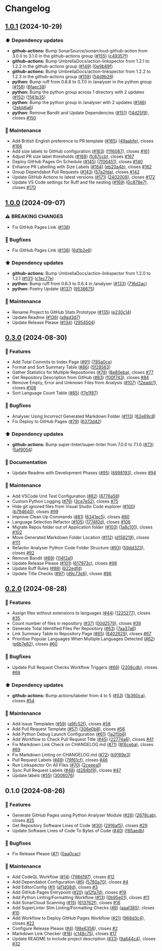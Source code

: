 # Changelog

## [1.0.1](https://github.com/JackPlowman/github-stats-prototype/compare/v1.0.0...v1.0.1) (2024-10-29)


### ⬆️ Dependency updates

* **github-actions:** Bump SonarSource/sonarcloud-github-action from 3.0.0 to 3.1.0 in the github-actions group ([#155](https://github.com/JackPlowman/github-stats-prototype/issues/155)) ([c49357f](https://github.com/JackPlowman/github-stats-prototype/commit/c49357f16c25c5bf743bbeded750a77c9cbb9680))
* **github-actions:** Bump UmbrellaDocs/action-linkspector from 1.2.1 to 1.2.2 in the github-actions group ([#149](https://github.com/JackPlowman/github-stats-prototype/issues/149)) ([0e9b89f](https://github.com/JackPlowman/github-stats-prototype/commit/0e9b89f349b0b048484ef217f37bef8c29bd99ce))
* **github-actions:** Bump UmbrellaDocs/action-linkspector from 1.2.2 to 1.2.3 in the github-actions group ([#159](https://github.com/JackPlowman/github-stats-prototype/issues/159)) ([54d9b26](https://github.com/JackPlowman/github-stats-prototype/commit/54d9b26288cf7c2c9c8549682718f40ccd0f6752))
* **python:** Bump ruff from 0.6.8 to 0.7.0 in /analyser in the python group ([#158](https://github.com/JackPlowman/github-stats-prototype/issues/158)) ([8faec38](https://github.com/JackPlowman/github-stats-prototype/commit/8faec38e363fe3c142603e842361af0bd388fb12))
* **python:** Bump the python group across 1 directory with 2 updates ([#152](https://github.com/JackPlowman/github-stats-prototype/issues/152)) ([1561b35](https://github.com/JackPlowman/github-stats-prototype/commit/1561b3562c734c5fc26e467bb951332249c75eb1))
* **python:** Bump the python group in /analyser with 2 updates ([#146](https://github.com/JackPlowman/github-stats-prototype/issues/146)) ([2ebb6a6](https://github.com/JackPlowman/github-stats-prototype/commit/2ebb6a656fa0121a55d6adb30325ba7f67fe799b))
* **python:** Remove Bandit and Update Dependencies ([#151](https://github.com/JackPlowman/github-stats-prototype/issues/151)) ([14d25f9](https://github.com/JackPlowman/github-stats-prototype/commit/14d25f9d6890c938d5d259cfb19e387685cec565)), closes [#150](https://github.com/JackPlowman/github-stats-prototype/issues/150)


### 🧰 Maintenance

* Add British English preference to PR template ([#165](https://github.com/JackPlowman/github-stats-prototype/issues/165)) ([49aabfe](https://github.com/JackPlowman/github-stats-prototype/commit/49aabfe48798a51a37b31046a0394e9b85df612b)), closes [#166](https://github.com/JackPlowman/github-stats-prototype/issues/166)
* Add size labels to GitHub configuration ([#163](https://github.com/JackPlowman/github-stats-prototype/issues/163)) ([f1f6087](https://github.com/JackPlowman/github-stats-prototype/commit/f1f6087671dee28ced24965a29d9b034f4f055bc)), closes [#161](https://github.com/JackPlowman/github-stats-prototype/issues/161)
* Adjust PR size label thresholds ([#168](https://github.com/JackPlowman/github-stats-prototype/issues/168)) ([fc67ccb](https://github.com/JackPlowman/github-stats-prototype/commit/fc67ccb0238d8e1a9dfcc3ef91734a7b87b1b9b1)), closes [#167](https://github.com/JackPlowman/github-stats-prototype/issues/167)
* Deploy GitHub Pages On Schedule ([#145](https://github.com/JackPlowman/github-stats-prototype/issues/145)) ([7f06451](https://github.com/JackPlowman/github-stats-prototype/commit/7f06451757859ca4bb222f50afb9ea9e036d82f8)), closes [#140](https://github.com/JackPlowman/github-stats-prototype/issues/140)
* Enhance PR Labelling with Size Labels ([#164](https://github.com/JackPlowman/github-stats-prototype/issues/164)) ([eb20a4b](https://github.com/JackPlowman/github-stats-prototype/commit/eb20a4be89f44260c2f0c788213b1983eab29919)), closes [#162](https://github.com/JackPlowman/github-stats-prototype/issues/162)
* Group Dependabot Pull Requests ([#143](https://github.com/JackPlowman/github-stats-prototype/issues/143)) ([57a2fda](https://github.com/JackPlowman/github-stats-prototype/commit/57a2fda8418b49eff2b8c314f1987812aa0a69f9)), closes [#142](https://github.com/JackPlowman/github-stats-prototype/issues/142)
* Update GitHub Actions to latest versions ([#171](https://github.com/JackPlowman/github-stats-prototype/issues/171)) ([2402008](https://github.com/JackPlowman/github-stats-prototype/commit/2402008f7cfab214aef3cce469d3b461a4de383d)), closes [#172](https://github.com/JackPlowman/github-stats-prototype/issues/172)
* Update VS Code settings for Ruff and file nesting ([#169](https://github.com/JackPlowman/github-stats-prototype/issues/169)) ([0c878e7](https://github.com/JackPlowman/github-stats-prototype/commit/0c878e7366d8723e307fbb0e435397b3d6e40fb3)), closes [#170](https://github.com/JackPlowman/github-stats-prototype/issues/170)

## [1.0.0](https://github.com/JackPlowman/github-stats-prototype/compare/v0.3.0...v1.0.0) (2024-09-07)


### ⚠ BREAKING CHANGES

* Fix GitHub Pages Link ([#138](https://github.com/JackPlowman/github-stats-prototype/issues/138))

### 🐛 Bugfixes

* Fix GitHub Pages Link ([#138](https://github.com/JackPlowman/github-stats-prototype/issues/138)) ([6d1b2e6](https://github.com/JackPlowman/github-stats-prototype/commit/6d1b2e6eacfb8a2844cae883a37605ad423fd576))


### ⬆️ Dependency updates

* **github-actions:** Bump UmbrellaDocs/action-linkspector from 1.2.0 to 1.2.1 ([#131](https://github.com/JackPlowman/github-stats-prototype/issues/131)) ([c1ec77e](https://github.com/JackPlowman/github-stats-prototype/commit/c1ec77e09041fbbae7570e5ca1da0018fde73a71))
* **python:** Bump ruff from 0.6.3 to 0.6.4 in /analyser ([#133](https://github.com/JackPlowman/github-stats-prototype/issues/133)) ([716d2ac](https://github.com/JackPlowman/github-stats-prototype/commit/716d2acba783fb9ec767b74d889b1fba0be8f742))
* **python:** Poetry Update ([#137](https://github.com/JackPlowman/github-stats-prototype/issues/137)) ([9536675](https://github.com/JackPlowman/github-stats-prototype/commit/9536675b1ff50ca73e55c20f343ef178b015781a))


### 🧰 Maintenance

* Rename Project to GitHub Stats Prototype ([#135](https://github.com/JackPlowman/github-stats-prototype/issues/135)) ([e230c14](https://github.com/JackPlowman/github-stats-prototype/commit/e230c14b8733ce7f752b712015fec10f0a57aa4e))
* Update Readme ([#136](https://github.com/JackPlowman/github-stats-prototype/issues/136)) ([a9ad3d7](https://github.com/JackPlowman/github-stats-prototype/commit/a9ad3d7cac78c22e677d84ba27390407fe1f477f))
* Update Release Please ([#134](https://github.com/JackPlowman/github-stats-prototype/issues/134)) ([2954504](https://github.com/JackPlowman/github-stats-prototype/commit/29545049b2c5e2a362977a7b5ab904c89044e072))

## [0.3.0](https://github.com/JackPlowman/github-stats-prototype/compare/v0.2.0...v0.3.0) (2024-08-30)


### 🚀 Features

* Add Total Commits to Index Page ([#91](https://github.com/JackPlowman/github-stats-prototype/issues/91)) ([785a0ce](https://github.com/JackPlowman/github-stats-prototype/commit/785a0ce29ab5512552019901b57571984a01e052))
* Format and Sort Summary Table ([#86](https://github.com/JackPlowman/github-stats-prototype/issues/86)) ([5f28563](https://github.com/JackPlowman/github-stats-prototype/commit/5f28563f59b4e5d0ff3a4f46751e231905d2afaa))
* Gather Statistics for Multiple Repositories ([#78](https://github.com/JackPlowman/github-stats-prototype/issues/78)) ([8e80eba](https://github.com/JackPlowman/github-stats-prototype/commit/8e80eba487604ec6f652cf5f06d220ca891c954c)), closes [#77](https://github.com/JackPlowman/github-stats-prototype/issues/77)
* Get Repository Description from GitHub ([#83](https://github.com/JackPlowman/github-stats-prototype/issues/83)) ([f00f743](https://github.com/JackPlowman/github-stats-prototype/commit/f00f7439d58b18d57d73eea2e346c00016ca0eb0)), closes [#84](https://github.com/JackPlowman/github-stats-prototype/issues/84)
* Remove Empty, Error and Unknown Files from Analysis ([#107](https://github.com/JackPlowman/github-stats-prototype/issues/107)) ([12eadc1](https://github.com/JackPlowman/github-stats-prototype/commit/12eadc15fcd8d277a542f728725acd9d3e224776)), closes [#108](https://github.com/JackPlowman/github-stats-prototype/issues/108)
* Sort Language Count Table ([#85](https://github.com/JackPlowman/github-stats-prototype/issues/85)) ([f7e1f87](https://github.com/JackPlowman/github-stats-prototype/commit/f7e1f87bcc3f0de7cf6443e5436f1a44d31bb2cf))


### 🐛 Bugfixes

* Analyser Using Incorrect Generated Markdown Folder ([#113](https://github.com/JackPlowman/github-stats-prototype/issues/113)) ([62e69c8](https://github.com/JackPlowman/github-stats-prototype/commit/62e69c8c1e70eb0e713a5857a387c92c8e27f40b))
* Fix Deploy to GitHub Pages ([#79](https://github.com/JackPlowman/github-stats-prototype/issues/79)) ([6373d42](https://github.com/JackPlowman/github-stats-prototype/commit/6373d42f57c48d8d1675798220fb72d83769b9ad))


### ⬆️ Dependency updates

* **github-actions:** Bump super-linter/super-linter from 7.0.0 to 7.1.0 ([#73](https://github.com/JackPlowman/github-stats-prototype/issues/73)) ([5af9054](https://github.com/JackPlowman/github-stats-prototype/commit/5af90541b65212664aef424d24a611943306bb37))


### 📝 Documentation

* Update Readme with Development Phases ([#95](https://github.com/JackPlowman/github-stats-prototype/issues/95)) ([6998193](https://github.com/JackPlowman/github-stats-prototype/commit/6998193c22b2863821edf3a4876d56f8aa19af6f)), closes [#94](https://github.com/JackPlowman/github-stats-prototype/issues/94)


### 🧰 Maintenance

* Add VSCode Unit Test Configuration ([#82](https://github.com/JackPlowman/github-stats-prototype/issues/82)) ([8776a58](https://github.com/JackPlowman/github-stats-prototype/commit/8776a58db04b824a51c37831c1c64f21c8f0cbac))
* Custom Python Logging ([#76](https://github.com/JackPlowman/github-stats-prototype/issues/76)) ([3ce7e52](https://github.com/JackPlowman/github-stats-prototype/commit/3ce7e52653d0f69d7504f4aa8fae7b9bd94fe74a)), closes [#75](https://github.com/JackPlowman/github-stats-prototype/issues/75)
* Hide git ignored files from Visual Studio Code explorer ([#100](https://github.com/JackPlowman/github-stats-prototype/issues/100)) ([b794640](https://github.com/JackPlowman/github-stats-prototype/commit/b7946409295aded6dcfcb29c3d4cc63dfcbbd0a0)), closes [#99](https://github.com/JackPlowman/github-stats-prototype/issues/99)
* Improve Clean Up Commands ([#81](https://github.com/JackPlowman/github-stats-prototype/issues/81)) ([6341ec5](https://github.com/JackPlowman/github-stats-prototype/commit/6341ec53e138bef1a7507ad3a552e73e455cb58e)), closes [#80](https://github.com/JackPlowman/github-stats-prototype/issues/80)
* Language Selection Refactor ([#105](https://github.com/JackPlowman/github-stats-prototype/issues/105)) ([1774f0d](https://github.com/JackPlowman/github-stats-prototype/commit/1774f0d9d351e0befcef8d59ff36da1df79fb875)), closes [#106](https://github.com/JackPlowman/github-stats-prototype/issues/106)
* Migrate Repos folder out of Application folder ([#103](https://github.com/JackPlowman/github-stats-prototype/issues/103)) ([1a8c101](https://github.com/JackPlowman/github-stats-prototype/commit/1a8c10153dc95307e29696f287b0be4e19bbe9bd)), closes [#102](https://github.com/JackPlowman/github-stats-prototype/issues/102)
* Move Generated Markdown Folder Location ([#112](https://github.com/JackPlowman/github-stats-prototype/issues/112)) ([d158219](https://github.com/JackPlowman/github-stats-prototype/commit/d15821921e970fe9a5c8be76d315885188a89cc4)), closes [#111](https://github.com/JackPlowman/github-stats-prototype/issues/111)
* Refactor Analyser Python Code Folder Structure ([#93](https://github.com/JackPlowman/github-stats-prototype/issues/93)) ([59dd323](https://github.com/JackPlowman/github-stats-prototype/commit/59dd323d17faaa1655c7335f75c2b6d472c83ffb)), closes [#92](https://github.com/JackPlowman/github-stats-prototype/issues/92)
* Remove Bandit ([#89](https://github.com/JackPlowman/github-stats-prototype/issues/89)) ([114f2a1](https://github.com/JackPlowman/github-stats-prototype/commit/114f2a1d27b5e84711009154f2da8252e9978def))
* Update Release Please ([#101](https://github.com/JackPlowman/github-stats-prototype/issues/101)) ([617973c](https://github.com/JackPlowman/github-stats-prototype/commit/617973c2d1a50125bc51169e4a718c47bf078b61)), closes [#98](https://github.com/JackPlowman/github-stats-prototype/issues/98)
* Update Ruff Rules ([#88](https://github.com/JackPlowman/github-stats-prototype/issues/88)) ([b22edfd](https://github.com/JackPlowman/github-stats-prototype/commit/b22edfdf26d9c4478c84c2b6d8518d62723a82b4))
* Update Title Checks ([#97](https://github.com/JackPlowman/github-stats-prototype/issues/97)) ([d9c73e6](https://github.com/JackPlowman/github-stats-prototype/commit/d9c73e616d0cb8d262445938f538eca7414c8697)), closes [#96](https://github.com/JackPlowman/github-stats-prototype/issues/96)

## [0.2.0](https://github.com/JackPlowman/github-stats-prototype/compare/v0.1.0...v0.2.0) (2024-08-28)


### 🚀 Features

* Assign files without extensions to languages ([#44](https://github.com/JackPlowman/github-stats-prototype/issues/44)) ([1225277](https://github.com/JackPlowman/github-stats-prototype/commit/1225277c7bb1b8318c9f679d59ead1e2523deb44)), closes [#35](https://github.com/JackPlowman/github-stats-prototype/issues/35)
* Count number of files in repository ([#37](https://github.com/JackPlowman/github-stats-prototype/issues/37)) ([00d2579](https://github.com/JackPlowman/github-stats-prototype/commit/00d257948489147a1cc5a8af6bfd98feb9e044cc)), closes [#39](https://github.com/JackPlowman/github-stats-prototype/issues/39)
* Generate Total Identified Files Per Repository ([#63](https://github.com/JackPlowman/github-stats-prototype/issues/63)) ([7aa37a6](https://github.com/JackPlowman/github-stats-prototype/commit/7aa37a615ae960974fbf766d8e151943d200c817))
* Link Summary Table to Repository Page ([#65](https://github.com/JackPlowman/github-stats-prototype/issues/65)) ([8402629](https://github.com/JackPlowman/github-stats-prototype/commit/840262933b6a65f225c2b9f298027845869d03a5)), closes [#67](https://github.com/JackPlowman/github-stats-prototype/issues/67)
* Prioritise Popular Languages When Multiple Languages Detected ([#62](https://github.com/JackPlowman/github-stats-prototype/issues/62)) ([e6b7e82](https://github.com/JackPlowman/github-stats-prototype/commit/e6b7e82ec2fe378a1023df8ea412c22b58f2694d)), closes [#60](https://github.com/JackPlowman/github-stats-prototype/issues/60)


### 🐛 Bugfixes

* Update Pull Request Checks Workflow Triggers ([#66](https://github.com/JackPlowman/github-stats-prototype/issues/66)) ([2308cdb](https://github.com/JackPlowman/github-stats-prototype/commit/2308cdb120490f5c612e835d5200b88b535df3be)), closes [#68](https://github.com/JackPlowman/github-stats-prototype/issues/68)


### ⬆️ Dependency updates

* **github-actions:** Bump actions/labeler from 4 to 5 ([#53](https://github.com/JackPlowman/github-stats-prototype/issues/53)) ([1b360ca](https://github.com/JackPlowman/github-stats-prototype/commit/1b360ca7b7c3f8ca7ad065f922e560eadf588b5d)), closes [#54](https://github.com/JackPlowman/github-stats-prototype/issues/54)


### 🧰 Maintenance

* Add Issue Templates ([#59](https://github.com/JackPlowman/github-stats-prototype/issues/59)) ([a9fc52f](https://github.com/JackPlowman/github-stats-prototype/commit/a9fc52fe11b8caeeff424ec44a6aa0dd70664371)), closes [#58](https://github.com/JackPlowman/github-stats-prototype/issues/58)
* Add Pull Request Template ([#57](https://github.com/JackPlowman/github-stats-prototype/issues/57)) ([306e0b8](https://github.com/JackPlowman/github-stats-prototype/commit/306e0b8af79eb95c3067500b06baf65b7f0b5703)), closes [#56](https://github.com/JackPlowman/github-stats-prototype/issues/56)
* Add Python Debug Launch Configuration ([#61](https://github.com/JackPlowman/github-stats-prototype/issues/61)) ([1a2f5b6](https://github.com/JackPlowman/github-stats-prototype/commit/1a2f5b63dfc96e7e7c71f8232a3fe23fc5085890))
* Add Workflow to Check Pull Request Title ([#45](https://github.com/JackPlowman/github-stats-prototype/issues/45)) ([22774a6](https://github.com/JackPlowman/github-stats-prototype/commit/22774a6e6f0a3553ad92f6d5642add8d9e4d6e5c)), closes [#41](https://github.com/JackPlowman/github-stats-prototype/issues/41)
* Fix Markdown Link Check on CHANGELOG.md ([#71](https://github.com/JackPlowman/github-stats-prototype/issues/71)) ([8f6ceba](https://github.com/JackPlowman/github-stats-prototype/commit/8f6ceba441c35d05ad3e145dd85b3da0138dfc77)), closes [#69](https://github.com/JackPlowman/github-stats-prototype/issues/69)
* Fix Markdown Linting on CHANGELOG.md ([#72](https://github.com/JackPlowman/github-stats-prototype/issues/72)) ([b9169e3](https://github.com/JackPlowman/github-stats-prototype/commit/b9169e3dbc4126ec78bc69214ca3c8a07abb7c4e))
* Pull Request Labels ([#49](https://github.com/JackPlowman/github-stats-prototype/issues/49)) ([79f61cf](https://github.com/JackPlowman/github-stats-prototype/commit/79f61cfe2620c28ac0e9041c40fac80980ec50ff)), closes [#46](https://github.com/JackPlowman/github-stats-prototype/issues/46)
* Run Linkspector On All Files ([#70](https://github.com/JackPlowman/github-stats-prototype/issues/70)) ([2ceeea1](https://github.com/JackPlowman/github-stats-prototype/commit/2ceeea1921464eade3435136324ed1e425eb555d))
* Sync Pull Request Labels ([#48](https://github.com/JackPlowman/github-stats-prototype/issues/48)) ([d284bf9](https://github.com/JackPlowman/github-stats-prototype/commit/d284bf98a5ce297c25cd8f3952809c7ac4cbdc5f)), closes [#47](https://github.com/JackPlowman/github-stats-prototype/issues/47)
* Update labels ([#55](https://github.com/JackPlowman/github-stats-prototype/issues/55)) ([3006076](https://github.com/JackPlowman/github-stats-prototype/commit/30060761d9d70aecd51cbe47f87cfed4233c17a1))

## 0.1.0 (2024-08-26)


### 🚀 Features

* Generate GitHub Pages using Python Analyser Module ([#26](https://github.com/JackPlowman/github-stats-prototype/issues/26)) ([2678cab](https://github.com/JackPlowman/github-stats-prototype/commit/2678cab6c39ecfb7b3fc256157fd40c1c49ca708)), closes [#25](https://github.com/JackPlowman/github-stats-prototype/issues/25)
* Get Repository Software Lines of Code ([#30](https://github.com/JackPlowman/github-stats-prototype/issues/30)) ([2916af5](https://github.com/JackPlowman/github-stats-prototype/commit/2916af596c03eec73420906fc5754078ec5d45fc)), closes [#29](https://github.com/JackPlowman/github-stats-prototype/issues/29)
* Update Software Lines of Code To Bytes of Code ([#40](https://github.com/JackPlowman/github-stats-prototype/issues/40)) ([f85aedb](https://github.com/JackPlowman/github-stats-prototype/commit/f85aedbe18cb5db2963ca0df156665ab2eb23dcb))


### 🐛 Bugfixes

* Fix Release Please ([#7](https://github.com/JackPlowman/github-stats-prototype/issues/7)) ([0aa0cac](https://github.com/JackPlowman/github-stats-prototype/commit/0aa0cac6bacbf8cefb23c4a103f220d361501812))


### 🧰 Maintenance

* Add CodeQL Workflow ([#14](https://github.com/JackPlowman/github-stats-prototype/issues/14)) ([798d197](https://github.com/JackPlowman/github-stats-prototype/commit/798d197eaa70e00b6d239ee96ad9f9c984a44c43)), closes [#12](https://github.com/JackPlowman/github-stats-prototype/issues/12)
* Add Dependabot Configuration ([#6](https://github.com/JackPlowman/github-stats-prototype/issues/6)) ([5780a70](https://github.com/JackPlowman/github-stats-prototype/commit/5780a7013072b8e4d3ae806eba7278cb78808262)), closes [#4](https://github.com/JackPlowman/github-stats-prototype/issues/4)
* Add EditorConfig ([#1](https://github.com/JackPlowman/github-stats-prototype/issues/1)) ([af1d08d](https://github.com/JackPlowman/github-stats-prototype/commit/af1d08daeb23ddf3ea15b45b79ad9563a507f6ad)), closes [#3](https://github.com/JackPlowman/github-stats-prototype/issues/3)
* Add GitHub Pages Entrypoint ([#20](https://github.com/JackPlowman/github-stats-prototype/issues/20)) ([a12fa7d](https://github.com/JackPlowman/github-stats-prototype/commit/a12fa7d102ec689683459e8304b5c3e856606f7f)), closes [#19](https://github.com/JackPlowman/github-stats-prototype/issues/19)
* Add Python Linting/Formatting Workflow ([#13](https://github.com/JackPlowman/github-stats-prototype/issues/13)) ([0b95e01](https://github.com/JackPlowman/github-stats-prototype/commit/0b95e0149ef26db4cd3e9e876f7c28d63acf19c5)), closes [#11](https://github.com/JackPlowman/github-stats-prototype/issues/11)
* Add SonarCloud Scanning ([#15](https://github.com/JackPlowman/github-stats-prototype/issues/15)) ([613762f](https://github.com/JackPlowman/github-stats-prototype/commit/613762f9000e06e873430a4b144a1af24e489488)), closes [#16](https://github.com/JackPlowman/github-stats-prototype/issues/16)
* Add SuperLinter Slim Linting/Formatting Checks ([#9](https://github.com/JackPlowman/github-stats-prototype/issues/9)) ([aaaf365](https://github.com/JackPlowman/github-stats-prototype/commit/aaaf3653f854ab55ff2c1856fa45c501d1e89f9c)), closes [#10](https://github.com/JackPlowman/github-stats-prototype/issues/10)
* Add Workflow to Deploy GitHub Pages Workflow ([#21](https://github.com/JackPlowman/github-stats-prototype/issues/21)) ([968d3c4](https://github.com/JackPlowman/github-stats-prototype/commit/968d3c48a24ec3ff9b2e434bf5aa536819b53841)), closes [#22](https://github.com/JackPlowman/github-stats-prototype/issues/22)
* Configure Release Please ([#4](https://github.com/JackPlowman/github-stats-prototype/issues/4)) ([98e6358](https://github.com/JackPlowman/github-stats-prototype/commit/98e6358754e44969c48f47258d90989d84d01143)), closes [#2](https://github.com/JackPlowman/github-stats-prototype/issues/2)
* Markdown Link Checker ([#18](https://github.com/JackPlowman/github-stats-prototype/issues/18)) ([c148c75](https://github.com/JackPlowman/github-stats-prototype/commit/c148c75cb6c2c20195347d20255e66d954b08588)), closes [#17](https://github.com/JackPlowman/github-stats-prototype/issues/17)
* Update README to include project description ([#33](https://github.com/JackPlowman/github-stats-prototype/issues/33)) ([9a644c4](https://github.com/JackPlowman/github-stats-prototype/commit/9a644c49391fcf5cd5f5c2f2b1230ad792535c04)), closes [#32](https://github.com/JackPlowman/github-stats-prototype/issues/32)

